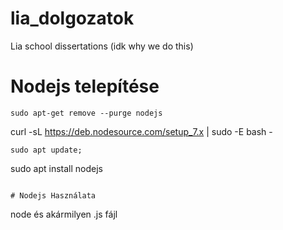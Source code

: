 # lia_dolgozatok
Lia school dissertations (idk why we do this)


# Nodejs telepítése
````
sudo apt-get remove --purge nodejs
````
curl -sL https://deb.nodesource.com/setup_7.x | sudo -E bash -
````
sudo apt update; 
````
sudo apt install nodejs
````

# Nodejs Használata 
````
node és akármilyen .js fájl

